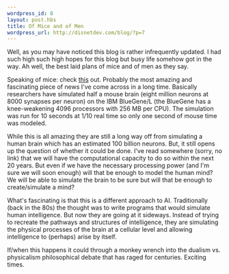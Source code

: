 ```yaml
--- 
wordpress_id: 8
layout: post.hbs
title: Of Mice and of Men
wordpress_url: http://disnetdev.com/blog/?p=7
---
```

Well, as you may have noticed this blog is rather infrequently updated. I had such high such high hopes for this blog but busy life somehow got in the way. Ah well, the best laid plans of mice and of men as they say.

Speaking of mice: check <a href="http://p9.hostingprod.com/@modha.org/blog/2007/02/towards_realtime_mousescale_co.html">this</a> out. Probably the most amazing and fascinating piece of news I've come across in a long time. Basically researchers have simulated half a mouse brain (eight million neurons at 8000 synapses per neuron) on the IBM BlueGene/L (the BlueGene has a knee-weakening 4096 processors with 256 MB per CPU).  The simulation was run for 10 seconds at 1/10 real time so only one second of mouse time was modeled.

While this is all amazing they are still a long way off from simulating a human brain which has an estimated 100 billion neurons. But, it still opens up the question of whether it could be done. I've read somewhere (sorry, no link) that we will have the computational capacity to do so within the next 20 years. But even if we have the necessary processing power (and I'm sure we will soon enough) will that be enough to model the human mind? We will be able to simulate the brain to be sure but will that be enough to create/simulate a mind?

What's fascinating is that this is a different approach to AI. Traditionally (back in the 80s) the thought was to write programs that would simulate human intelligence.  But now they are going at it sideways. Instead of trying to recreate the pathways and structures of intelligence, they are simulating the physical processes of the brain at a cellular level and allowing intelligence to (perhaps) arise by itself.
<p class="poweredbyperformancing">If/when this happens it could through a monkey wrench into the dualism vs. physicalism philosophical debate that has raged for centuries. Exciting times.</p>
